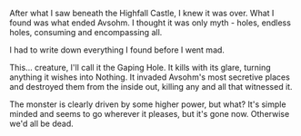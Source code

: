 After what I saw beneath the Highfall Castle, I knew it was over. What I found was what ended Avsohm. I thought it was only myth - holes, endless holes, consuming and encompassing all.

I had to write down everything I found before I went mad.

This... creature, I'll call it the Gaping Hole. It kills with its glare, turning anything it wishes into Nothing. It invaded Avsohm's most secretive places and destroyed them from the inside out, killing any and all that witnessed it.

The monster is clearly driven by some higher power, but what? It's simple minded and seems to go wherever it pleases, but it's gone now. Otherwise we'd all be dead.